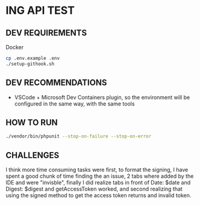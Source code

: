 # ING API TEST

## DEV REQUIREMENTS
Docker
```bash
cp .env.example .env
./setup-githook.sh
```

## DEV RECOMMENDATIONS
* VSCode + Microsoft Dev Containers plugin, so the environment will be configured in the same way, with the same tools

## HOW TO RUN
```bash
./vendor/bin/phpunit --stop-on-failure --stop-on-error
```

## CHALLENGES
I think more time consuming tasks were first, to format the signing, I have spent a good chunk of time finding the an issue,
2 tabs where added by the IDE and were "invisble", finally I did realize tabs in front of Date: $date and Digest: $digest
and getAccessToken worked, and second realizing that using the signed method to get the access token returns and invalid token.
